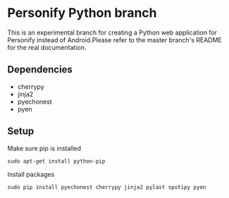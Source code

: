 # Personify Python branch
This is an experimental branch for creating a Python web application for Personify instead of Android.Please refer to the master branch's README for the real documentation.

## Dependencies
* cherrypy
* jinja2
* pyechonest
* pyen

## Setup

Make sure pip is installed

    sudo apt-get install python-pip
    
Install packages

    sudo pip install pyechonest cherrypy jinja2 pylast spotipy pyen
